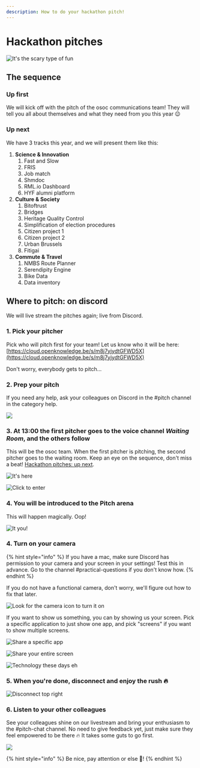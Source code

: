 ```yaml
---
description: How to do your hackathon pitch!
---
```


# Hackathon pitches

![It&apos;s the scary type of fun](../.gitbook/assets/screenshot-2020-07-06-at-10.17.53.png)

## The sequence

### Up first

We will kick off with the pitch of the osoc communications team! They will tell you all about themselves and what they need from you this year 😉

### Up next

We have 3 tracks this year, and we will present them like this:

1. **Science & Innovation**
   1. Fast and Slow
   2. FRIS
   3. Job match
   4. Shmdoc
   5. RML.io Dashboard
   6. HYF alumni platform
2. **Culture & Society**
   1. Bitoftrust
   2. Bridges
   3. Heritage Quality Control 
   4. Simplification of election procedures
   5. Citizen project 1
   6. Citizen project 2
   7. Urban Brussels
   8. Fitigai
3. **Commute & Travel**
   1. NMBS Route Planner 
   2. Serendipity Engine
   3. Bike Data
   4. Data inventory

## Where to pitch: on discord

We will live stream the pitches again; live from Discord.

### 1. Pick your pitcher

Pick who will pitch first for your team! Let us know who it will be here: [https://cloud.openknowledge.be/s/m8j7yjydtGFWD5X](https://cloud.openknowledge.be/s/m8j7yjydtGFWD5X)

Don't worry, everybody gets to pitch...

### 2. Prep your pitch

If you need any help, ask your colleagues on Discord in the \#pitch channel in the category help.

![](../.gitbook/assets/screenshot-2020-07-06-at-11.34.24.png)

### 3. At 13:00 the first pitcher goes to the voice channel _Waiting Room_, and the others follow

This will be the osoc team. When the first pitcher is pitching, the second pitcher goes to the waiting room. Keep an eye on the sequence, don't miss a beat! [Hackathon pitches: up next](hackathon-pitches.md#up-next).

![It&apos;s here](../.gitbook/assets/screenshot-2020-07-06-at-10.24.21.png)

![Click to enter](../.gitbook/assets/screenshot-2020-07-06-at-10.24.42.png)

### 4. You will be introduced to the Pitch arena

This will happen magically. Oop!

![It you!](../.gitbook/assets/screenshot-2020-07-06-at-10.27.02.png)

### 4. Turn on your camera

{% hint style="info" %}
If you have a mac, make sure Discord has permission to your camera and your screen in your settings! Test this in advance. Go to the channel \#practical-questions if you don't know how.
{% endhint %}

If you do not have a functional camera, don't worry, we'll figure out how to fix that later.

![Look for the camera icon to turn it on](../.gitbook/assets/screenshot-2020-07-06-at-10.27.16.png)

If you want to show us something, you can by showing us your screen. Pick a specific application to just show one app, and pick "screens" if you want to show multiple screens.

![Share a specific app](../.gitbook/assets/screenshot-2020-07-06-at-10.27.41-2-.png)

![Share your entire screen](../.gitbook/assets/screenshot-2020-07-06-at-10.27.45-2-.png)

![Technology these days eh](../.gitbook/assets/screenshot-2020-07-06-at-10.28.01.png)

### 5. When you're done, disconnect and enjoy the rush 🔥

![Disconnect top right](../.gitbook/assets/screenshot-2020-07-06-at-10.25.20.png)

### 6. Listen to your other colleagues

See your colleagues shine on our livestream and bring your enthusiasm to the \#pitch-chat channel. No need to give feedback yet, just make sure they feel empowered to be there 🔥 It takes some guts to go first.

![](../.gitbook/assets/screenshot-2020-07-06-at-11.49.52.png)

{% hint style="info" %}
Be nice, pay attention or else 😬!
{% endhint %}















